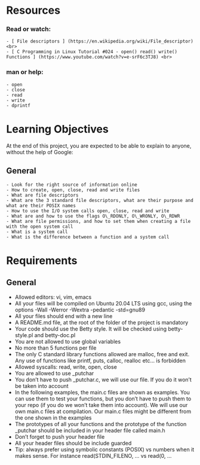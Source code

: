 # Resources

### Read or watch:

	- [ File descriptors ] (https://en.wikipedia.org/wiki/File_descriptor) <br>
	- [ C Programming in Linux Tutorial #024 - open() read() write() Functions ] (https://www.youtube.com/watch?v=e-srF6c3TJ8) <br>


### man or help:

	- open
	- close
	- read
	- write
	- dprintf

# Learning Objectives

At the end of this project, you are expected to be able to explain to anyone, without the help of Google:

## General

	- Look for the right source of information online
	- How to create, open, close, read and write files
	- What are file descriptors
	- What are the 3 standard file descriptors, what are their purpose and what are their POSIX names
	- How to use the I/O system calls open, close, read and write
	- What are and how to use the flags O\_RDONLY, O\_WRONLY, O\_RDWR
	- What are file permissions, and how to set them when creating a file with the open system call
	- What is a system call
	- What is the difference between a function and a system call

# Requirements

## General

- Allowed editors: vi, vim, emacs
- All your files will be compiled on Ubuntu 20.04 LTS using gcc, using the options -Wall -Werror -Wextra -pedantic -std=gnu89
- All your files should end with a new line
- A README.md file, at the root of the folder of the project is mandatory
- Your code should use the Betty style. It will be checked using betty-style.pl and betty-doc.pl
- You are not allowed to use global variables
- No more than 5 functions per file
- The only C standard library functions allowed are malloc, free and exit. Any use of functions like printf, puts, calloc, realloc etc… is forbidden
- Allowed syscalls: read, write, open, close
- You are allowed to use _putchar
- You don’t have to push _putchar.c, we will use our file. If you do it won’t be taken into account
- In the following examples, the main.c files are shown as examples. You can use them to test your functions, but you don’t have to push them to your repo (if you do we won’t take them into account). We will use our own main.c files at compilation. Our main.c files might be different from the one shown in the examples
- The prototypes of all your functions and the prototype of the function _putchar should be included in your header file called main.h
- Don’t forget to push your header file
- All your header files should be include guarded
- Tip: always prefer using symbolic constants (POSIX) vs numbers when it makes sense. For instance read(STDIN_FILENO, ... vs read(0, ...
